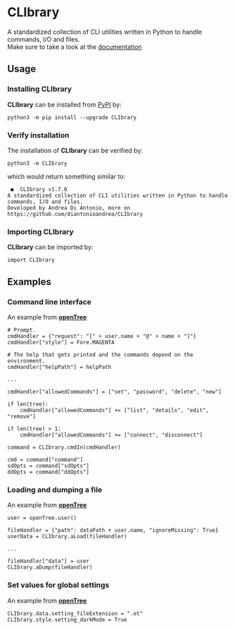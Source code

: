 # CLIbrary

A standardized collection of CLI utilities written in Python to handle commands, I/O and files.  
Make sure to take a look at the [documentation](https://github.com/diantonioandrea/CLIbrary/blob/main/docs.md)

## Usage

### Installing CLIbrary

**CLIbrary** can be installed from [PyPI](https://pypi.org) by:

	python3 -m pip install --upgrade CLIbrary

### Verify installation

The installation of **CLIbrary** can be verified by:

	python3 -m CLIbrary

which would return something similar to:

	 ●  CLIbrary v1.7.0 
	A standardized collection of CLI utilities written in Python to handle commands, I/O and files.
	Developed by Andrea Di Antonio, more on https://github.com/diantonioandrea/CLIbrary

### Importing CLIbrary

**CLIbrary** can be imported by:

	import CLIbrary

## Examples

### Command line interface

An example from [**openTree**](https://github.com/diantonioandrea/openTree)

	# Prompt.
	cmdHandler = {"request": "[" + user.name + "@" + name + "]"}
	cmdHandler["style"] = Fore.MAGENTA

	# The help that gets printed and the commands depend on the environment.
	cmdHandler["helpPath"] = helpPath

	...

	cmdHandler["allowedCommands"] = ["set", "password", "delete", "new"]

	if len(tree):
		cmdHandler["allowedCommands"] += ["list", "details", "edit", "remove"]

	if len(tree) > 1:
		cmdHandler["allowedCommands"] += ["connect", "disconnect"]

	command = CLIbrary.cmdIn(cmdHandler)

	cmd = command["command"]
	sdOpts = command["sdOpts"]
	ddOpts = command["ddOpts"]

### Loading and dumping a file

An example from [**openTree**](https://github.com/diantonioandrea/openTree)

	user = openTree.user()

	fileHandler = {"path": dataPath + user.name, "ignoreMissing": True}
	userData = CLIbrary.aLoad(fileHandler)

	...

	fileHandler["data"] = user
	CLIbrary.aDump(fileHandler)

### Set values for global settings

An example from [**openTree**](https://github.com/diantonioandrea/openTree)

	CLIbrary.data.setting_fileExtension = ".ot"
	CLIbrary.style.setting_darkMode = True